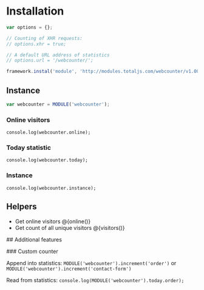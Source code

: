 # Installation

```js
var options = {};

// Counting of XHR requests:
// options.xhr = true;

// A default URL address of statistics
// options.url = '/webcounter/';

framework.instal('module', 'http://modules.totaljs.com/webcounter/v1.00/webcounter.js', options);
```

## Instance

```js
var webcounter = MODULE('webcounter');
```

### Online visitors

`console.log(webcounter.online);`

### Today statistic

`console.log(webcounter.today);`

### Instance

`console.log(webcounter.instance);`

## Helpers

- Get online visitors @{online()}
- Get count of all unique visitors @{visitors()}

## Additional features

### Custom counter

Append into statistics:
`MODULE('webcounter').increment('order')` or `MODULE('webcounter').increment('contact-form')`

Read from statistics:
`console.log(MODULE('webcounter').today.order);`